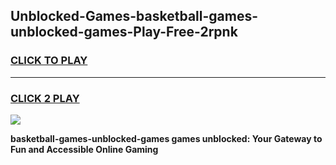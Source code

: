 
## Unblocked-Games-basketball-games-unblocked-games-Play-Free-2rpnk
<h3>
<a href="https://premium76.site?title=basketball-games-unblocked-games&ref=20M">CLICK TO PLAY</a></h3>
<hr>

<h3>
<a href="https://premium76.site?title=basketball-games-unblocked-games&ref=20M">CLICK 2 PLAY</a>
  
</h3>

<a href="https://premium76.site?title=basketball-games-unblocked-games&ref=19M"><img src="https://clearcache.store/games.png"></a>


**basketball-games-unblocked-games games unblocked: Your Gateway to Fun and Accessible Online Gaming**
